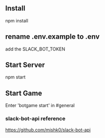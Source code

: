 ## Install

npm install

## rename .env.example to .env

add the SLACK_BOT_TOKEN

## Start Server

npm start

## Start Game

Enter 'botgame start' in #general

### slack-bot-api reference

https://github.com/mishk0/slack-bot-api
